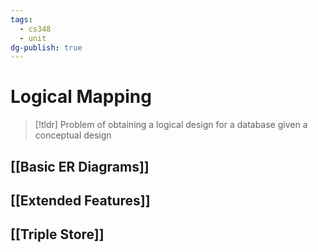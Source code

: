 ```yaml
---
tags:
  - cs348
  - unit
dg-publish: true
---
```

# Logical Mapping

> [!tldr] Problem of obtaining a logical design for a database given a conceptual design
## [[Basic ER Diagrams]]
## [[Extended Features]]
## [[Triple Store]]

